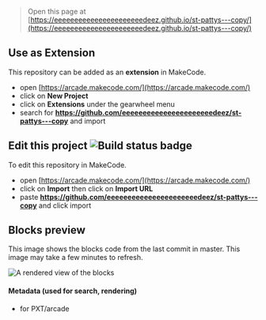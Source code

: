  


> Open this page at [https://eeeeeeeeeeeeeeeeeeeeeedeez.github.io/st-pattys---copy/](https://eeeeeeeeeeeeeeeeeeeeeedeez.github.io/st-pattys---copy/)

## Use as Extension

This repository can be added as an **extension** in MakeCode.

* open [https://arcade.makecode.com/](https://arcade.makecode.com/)
* click on **New Project**
* click on **Extensions** under the gearwheel menu
* search for **https://github.com/eeeeeeeeeeeeeeeeeeeeeedeez/st-pattys---copy** and import

## Edit this project ![Build status badge](https://github.com/eeeeeeeeeeeeeeeeeeeeeedeez/st-pattys---copy/workflows/MakeCode/badge.svg)

To edit this repository in MakeCode.

* open [https://arcade.makecode.com/](https://arcade.makecode.com/)
* click on **Import** then click on **Import URL**
* paste **https://github.com/eeeeeeeeeeeeeeeeeeeeeedeez/st-pattys---copy** and click import

## Blocks preview

This image shows the blocks code from the last commit in master.
This image may take a few minutes to refresh.

![A rendered view of the blocks](https://github.com/eeeeeeeeeeeeeeeeeeeeeedeez/st-pattys---copy/raw/master/.github/makecode/blocks.png)

#### Metadata (used for search, rendering)

* for PXT/arcade
<script src="https://makecode.com/gh-pages-embed.js"></script><script>makeCodeRender("{{ site.makecode.home_url }}", "{{ site.github.owner_name }}/{{ site.github.repository_name }}");</script>
